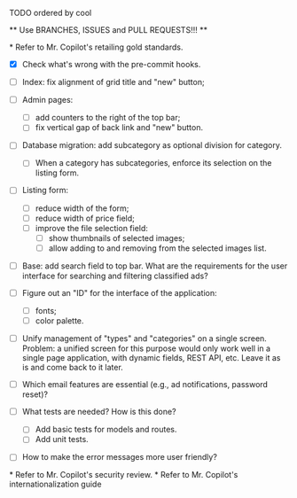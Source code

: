    TODO ordered by cool
   
   ** Use BRANCHES, ISSUES and PULL REQUESTS!!! **

\* Refer to Mr. Copilot's retailing gold standards.

- [X] Check what's wrong with the pre-commit hooks.
- [ ] Index: fix alignment of grid title and "new" button;
- [ ] Admin pages:
    - [ ] add counters to the right of the top bar;
    - [ ] fix vertical gap of back link and "new" button.
- [ ] Database migration: add subcategory as optional division for category.
    - [ ] When a category has subcategories, enforce its selection on the listing form.
- [ ] Listing form:
    - [ ] reduce width of the form;
    - [ ] reduce width of price field;
    - [ ] improve the file selection field:
        - [ ] show thumbnails of selected images;
        - [ ] allow adding to and removing from the selected images list.
- [ ] Base: add search field to top bar.
      What are the requirements for the user interface for searching and filtering classified ads?
- [ ] Figure out an "ID" for the interface of the application:
    - [ ] fonts;
    - [ ] color palette.
- [ ] Unify management of "types" and "categories" on a single screen.
      Problem: a unified screen for this purpose would only work well in a single page application, with dynamic fields, REST API, etc. Leave it as is and come back to it later.

- [ ] Which email features are essential (e.g., ad notifications, password reset)?
- [ ] What tests are needed? How is this done?
  - [ ] Add basic tests for models and routes.
  - [ ] Add unit tests.
- [ ] How to make the error messages more user friendly?

\* Refer to Mr. Copilot's security review.
\* Refer to Mr. Copilot's internationalization guide
